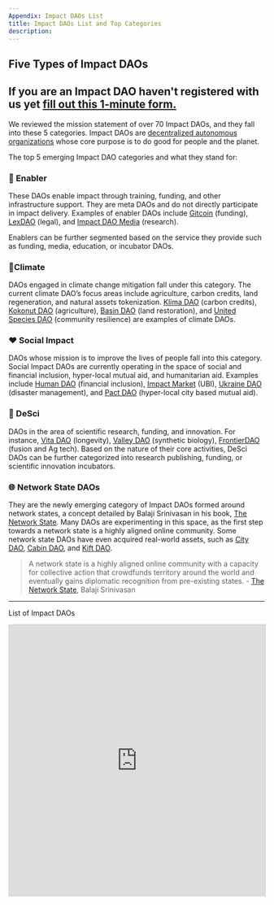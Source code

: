 ```yaml
---
Appendix: Impact DAOs List
title: Impact DAOs List and Top Categories
description: 
---
```


## Five Types of Impact DAOs


If you are an Impact DAO haven't registered with us yet [fill out this 1-minute form.](https://docs.google.com/forms/d/e/1FAIpQLSfy5kyXh_HddBkWmXJt3XhQ454f5lCCGPc8LHeHyodmhVa7xg/viewform?usp=sf_link)
----------

We reviewed the mission statement of over 70 Impact DAOs, and they fall into these 5 categories. Impact DAOs are [decentralized autonomous organizations](https://impactdaos.xyz/posts/2-what-is-a-dao) whose core purpose is to do good for people and the planet.

The top 5 emerging Impact DAO categories and what they stand for:

### **🚀 Enabler**

These DAOs enable impact through training, funding, and other infrastructure support. They are meta DAOs and do not directly participate in impact delivery. Examples of enabler DAOs include [Gitcoin](https://twitter.com/gitcoin) (funding), [LexDAO](https://twitter.com/lex_DAO) (legal), and [Impact DAO Media](https://twitter.com/impactdaos) (research).

Enablers can be further segmented based on the service they provide such as funding, media, education, or incubator DAOs.

### **🌱Climate**

DAOs engaged in climate change mitigation fall under this category. The current climate DAO’s focus areas include agriculture, carbon credits, land regeneration, and natural assets tokenization. [Klima DAO](https://twitter.com/KlimaDAO) (carbon credits), [Kokonut DAO](https://twitter.com/KokonutNetwork) (agriculture), [Basin DAO](https://twitter.com/basinDAO) (land restoration), and [United Species DAO](https://twitter.com/United_Species) (community resilience) are examples of climate DAOs.

### **❤️ Social Impact**

DAOs whose mission is to improve the lives of people fall into this category. Social Impact DAOs are currently operating in the space of social and financial inclusion, hyper-local mutual aid, and humanitarian aid. Examples include [Human DAO](https://twitter.com/humanDAO) (financial inclusion), [Impact Market](https://twitter.com/impactMarket_) (UBI), [Ukraine DAO](https://twitter.com/Ukraine_DAO) (disaster management), and [Pact DAO](https://twitter.com/pactDAO) (hyper-local city based mutual aid).

### **🧬 DeSci**

DAOs in the area of scientific research, funding, and innovation. For instance, [Vita DAO](https://twitter.com/vita_dao) (longevity), [Valley DAO](https://twitter.com/valley_dao) (synthetic biology), [FrontierDAO](https://twitter.com/FrontierDAO) (fusion and Ag tech). Based on the nature of their core activities, DeSci DAOs can be further categorized into research publishing, funding, or scientific innovation incubators.

### **🌐 Network State DAOs**

They are the newly emerging category of Impact DAOs formed around network states, a concept detailed by Balaji Srinivasan in his book, [The Network State](https://thenetworkstate.com/). Many DAOs are experimenting in this space, as the first step towards a network state is a highly aligned online community. Some network state DAOs have even acquired real-world assets, such as [City DAO](https://twitter.com/CityDAO), [Cabin DAO](https://twitter.com/creatorcabins), and [Kift DAO](https://twitter.com/kiftlife).

> A network state is a highly aligned online community with a capacity for collective action that crowdfunds territory around the world and eventually gains diplomatic recognition from pre-existing states. - [The Network State](https://thenetworkstate.com/), Balaji Srinivasan

----------

List of Impact DAOs 

<iframe class="airtable-embed" src="https://airtable.com/embed/shryfZA8PIWQZkFvk?backgroundColor=red" frameborder="0" onmousewheel="" width="100%" height="533" style="background: transparent; border: 1px solid #ccc;"></iframe>
